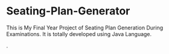 # Seating-Plan-Generator

This is My Final Year Project of Seating Plan Generation During Examinations. It is totally developed using Java Language.

























































































































.






































